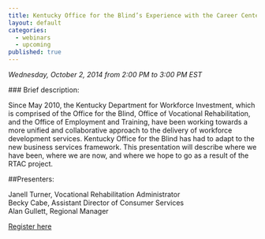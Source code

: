 ```yaml
---
title: Kentucky Office for the Blind’s Experience with the Career Centers
layout: default
categories: 
  - webinars
  - upcoming
published: true
---
```


*Wednesday, October 2, 2014 from 2:00 PM to 3:00 PM EST*

### Brief description:

Since May 2010, the Kentucky Department for Workforce Investment, which is comprised of the Office for the Blind, Office of Vocational Rehabilitation, and the Office of Employment and Training, have been working towards a more unified and collaborative approach to the delivery of workforce development services.  Kentucky Office for the Blind has had to adapt to the new business services framework.  This presentation will describe where we have been, where we are now, and where we hope to go as a result of the RTAC project.

##Presenters:

Janell Turner, Vocational Rehabilitation Administrator  
Becky Cabe, Assistant Director of Consumer Services  
Alan Gullett, Regional Manager  

<a class="btn btn-primary btn-lg" role="button" href="https://events-na6.adobeconnect.com/content/connect/c1/839220836/en/events/event/shared/1149932032/event_registration.html?sco-id=1239917596&_charset_=utf-8">Register here</a>